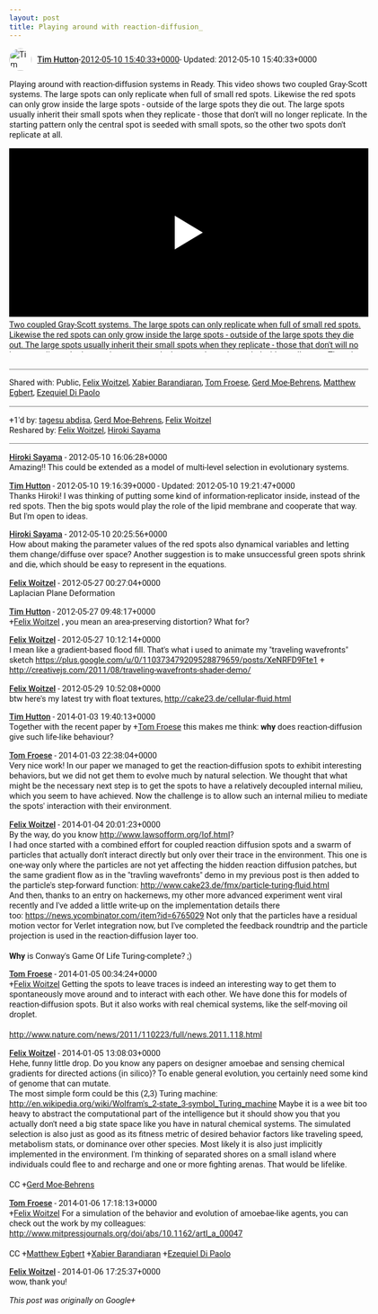 ```yaml
---
layout: post
title: Playing around with reaction-diffusion_
---
```


<html><head><meta charset="utf-8"><title>Playing around with reaction-diffusion systems in Ready. This video shows two...</title><style>body {font: 11pt Roboto, Arial, sans-serif; max-width: 640px; margin: 24px;}.author-photo {border-radius: 50%; margin-right: 10px; width: 40px;}.author {font-weight: 500;}.main-content {margin: 15px 0 15px;}.post-title {font-weight: bold;}.location {display: block; margin-top: 15px;}.location img {float: left; margin-right: 5px; width: 20px;}.media-link {display: inline-block; max-width: 100%; vertical-align: top;}.media-link p {margin-top: 5px; max-height: 4em; overflow: scroll;}.media {max-height: 100vh; max-width: 100%;}.video-placeholder {background: black; display: flex; height: 300px; max-width: 100%; width: 640px;}.play-icon {border-bottom: 30px solid transparent; border-left: 50px solid white; border-top: 30px solid transparent; color: white; margin: auto;}.album {max-height: 800px; overflow: scroll; width: calc(100vw - 48px);}.album .media-link {margin-right: 5px; max-width: 250px;}.album .media {max-height: 250px;}.link-embed {border-top: 1px solid lightgrey; display: block; margin-top: 20px;}.link-embed img {max-width: 100%;}.inline-link-embed {display: block;}.inline-link-embed img {vertical-align: middle;}.link-title {display: inline-block; font-size: medium; font-weight: 300; padding-left: 1em;}.reshare-attribution {display: block; font-weight: bold; margin-bottom: 10px;}.poll-image {margin-bottom: 5px; max-height: 300px; max-width: 500px;}.poll-choice {align-items: center; display: flex; margin-bottom: 5px; max-width: 500px;}.poll-choice-percentage {background-color: lightblue; height: 100%; left: 0; position: absolute; z-index: -1;}.poll-choice-selected {margin-right: 5px;}.poll-choice-results {border: 1px solid lightgray; border-radius: 5px; display: flex; line-height: 40px; overflow: hidden; padding: 0 8px; position: relative;}.poll-choice-results, .poll-choice-description {flex-grow: 1; margin-right: 10px;}.poll-choice-image {width: 100%;}.poll-choice-image, .poll-choice-image img {max-height: 40px; max-width: 100px;}.poll-choice-votes {max-height: 100px; overflow: auto;}.plus-entity-embed {color: black; display: block; text-decoration: none;}.plus-entity-embed-cover-photo {max-height: 300px; max-width: 100%;}.plus-entity-embed-info {padding: 0 1em 1em;}.plus-entity-embed-info h2 {font-weight: 500; margin: 10px 0;}.plus-entity-embed-info p {font-size: small; margin: 0;}.collection-owner-avatar {border-radius: 50%; border: 2px solid white; height: 40px; margin-top: -22px;}.visibility {padding: 1em 0; border-top: 1px solid grey;}.post-activity {padding: 1em 0; border-top: 1px solid grey;}.comments {border-top: 1px solid gray; padding-top: 1em;}.comment + .comment {margin-top: 1em;}.comment .media-link, .comment .inline-link-embed {margin-top: 5px;}</style></head><body><div style="margin-bottom:1em;"><div style="display:flex; align-items:center"><img class="author-photo" src="https://lh4.googleusercontent.com/-epo4ZZKNqEw/AAAAAAAAAAI/AAAAAAAAVSU/qu3LpcHEnoQ/s64-c/photo.jpg" alt="Tim Hutton"><a href="https://plus.google.com/+TimHutton" target="_blank" class="author">Tim Hutton</a> - <a target="_blank" href="https://plus.google.com/+TimHutton/posts/YDSuQq6uzu5">2012-05-10 15:40:33+0000</a><span> - Updated: 2012-05-10 15:40:33+0000</span></div><div class="main-content">Playing around with reaction-diffusion systems in Ready. This video shows two coupled Gray-Scott systems. The large spots can only replicate when full of small red spots. Likewise the red spots can only grow inside the large spots - outside of the large spots they die out. The large spots usually inherit their small spots when they replicate - those that don&#39;t will no longer replicate. In the starting pattern only the central spot is seeded with small spots, so the other two spots don&#39;t replicate at all.</div><a href="http://www.youtube.com/watch?v=c9EoI9tw6NE" target="_blank" class="media-link"><div class="video-placeholder" title="Two coupled Gray-Scott systems. The large spots can only replicate when full of small red spots. Likewise the red spots can only grow inside the large spots - outside of the large spots they die out. The large spots usually inherit their small spots when they replicate - those that don&#39;t will no longer replicate. In the starting pattern only the central spot is seeded with small spots. The other two spots don&#39;t replicate at all. Created with open source software: http://code.google.com/p/reaction-diffusion/"><span class="play-icon"></span></div><p>Two coupled Gray-Scott systems. The large spots can only replicate when full of small red spots. Likewise the red spots can only grow inside the large spots - outside of the large spots they die out. The large spots usually inherit their small spots when they replicate - those that don&#39;t will no longer replicate. In the starting pattern only the central spot is seeded with small spots. The other two spots don&#39;t replicate at all. Created with open source software: http://code.google.com/p/reaction-diffusion/</p></a></div><div class="visibility">Shared with: Public, <a href="https://plus.google.com/109537605874698880034">Felix Woitzel</a>, <a href="https://plus.google.com/108763938866682547629">Xabier Barandiaran</a>, <a href="https://plus.google.com/110216838633021132810">Tom Froese</a>, <a href="https://plus.google.com/115722829851477319854">Gerd Moe-Behrens</a>, <a href="https://plus.google.com/110992268330644921418">Matthew Egbert</a>, <a href="https://plus.google.com/109431969414128118624">Ezequiel Di Paolo</a></div><div class="post-activity"><div class="plus-oners">+1'd by: <a href="https://plus.google.com/107362807515640115216">tagesu abdisa</a>, <a href="https://plus.google.com/+LeukipposInstitute">Gerd Moe-Behrens</a>, <a href="https://plus.google.com/+FelixWoitzel">Felix Woitzel</a></div><div class="resharers">Reshared by: <a href="https://plus.google.com/+FelixWoitzel">Felix Woitzel</a>, <a href="https://plus.google.com/108656957140823938500">Hiroki Sayama</a></div></div><div class="comments"><div class="comment"><a target="_blank" href="https://plus.google.com/108656957140823938500" class="author">Hiroki Sayama</a><span class="time"> - 2012-05-10 16:06:28+0000</span><div class="comment-content">Amazing!! This could be extended as a model of multi-level selection in evolutionary systems.</div></div><div class="comment"><a target="_blank" href="https://plus.google.com/+TimHutton" class="author">Tim Hutton</a><span class="time"> - 2012-05-10 19:16:39+0000</span><span> - Updated: 2012-05-10 19:21:47+0000</span><div class="comment-content">Thanks Hiroki! I was thinking of putting some kind of information-replicator inside, instead of the red spots. Then the big spots would play the role of the lipid membrane and cooperate that way. But I&#39;m open to ideas.</div></div><div class="comment"><a target="_blank" href="https://plus.google.com/108656957140823938500" class="author">Hiroki Sayama</a><span class="time"> - 2012-05-10 20:25:56+0000</span><div class="comment-content">How about making the parameter values of the red spots also  dynamical variables and letting them change/diffuse over space? Another suggestion is to make unsuccessful green spots shrink and die, which should be easy to represent in the equations.</div></div><div class="comment"><a target="_blank" href="https://plus.google.com/+FelixWoitzel" class="author">Felix Woitzel</a><span class="time"> - 2012-05-27 00:27:04+0000</span><div class="comment-content">Laplacian Plane Deformation</div></div><div class="comment"><a target="_blank" href="https://plus.google.com/+TimHutton" class="author">Tim Hutton</a><span class="time"> - 2012-05-27 09:48:17+0000</span><div class="comment-content"><span class="proflinkWrapper"><span class="proflinkPrefix">+</span><a class="proflink bidi_isolate" href="https://plus.google.com/109537605874698880034" oid="109537605874698880034" >Felix Woitzel</a></span> , you mean an area-preserving distortion? What for?</div></div><div class="comment"><a target="_blank" href="https://plus.google.com/+FelixWoitzel" class="author">Felix Woitzel</a><span class="time"> - 2012-05-27 10:12:14+0000</span><div class="comment-content">I mean like a gradient-based flood fill. That&#39;s what i used to animate my &quot;traveling wavefronts&quot; sketch <a rel="nofollow" target="_blank" href="https://plus.google.com/u/0/110373479209528879659/posts/XeNRFD9Fte1" class="ot-anchor bidi_isolate" jslog="10929; track:click" dir="ltr">https://plus.google.com/u/0/110373479209528879659/posts/XeNRFD9Fte1</a> + <a rel="nofollow" target="_blank" href="http://creativejs.com/2011/08/traveling-wavefronts-shader-demo/" class="ot-anchor bidi_isolate" jslog="10929; track:click" dir="ltr">http://creativejs.com/2011/08/traveling-wavefronts-shader-demo/</a></div></div><div class="comment"><a target="_blank" href="https://plus.google.com/+FelixWoitzel" class="author">Felix Woitzel</a><span class="time"> - 2012-05-29 10:52:08+0000</span><div class="comment-content">btw here&#39;s my latest try with float textures, <a rel="nofollow" target="_blank" href="http://cake23.de/cellular-fluid.html" class="ot-anchor bidi_isolate" jslog="10929; track:click" dir="ltr">http://cake23.de/cellular-fluid.html</a></div></div><div class="comment"><a target="_blank" href="https://plus.google.com/+TimHutton" class="author">Tim Hutton</a><span class="time"> - 2014-01-03 19:40:13+0000</span><div class="comment-content">Together with the recent paper by <span class="proflinkWrapper"><span class="proflinkPrefix">+</span><a class="proflink bidi_isolate" href="https://plus.google.com/110216838633021132810" oid="110216838633021132810" >Tom Froese</a></span> this makes me think: <b>why</b> does reaction-diffusion give such life-like behaviour?</div></div><div class="comment"><a target="_blank" href="https://plus.google.com/110216838633021132810" class="author">Tom Froese</a><span class="time"> - 2014-01-03 22:38:04+0000</span><div class="comment-content">Very nice work! In our paper we managed to get the reaction-diffusion spots to exhibit interesting behaviors, but we did not get them to evolve much by natural selection. We thought that what might be the necessary next step is to get the spots to have a relatively decoupled internal milieu, which you seem to have achieved. Now the challenge is to allow such an internal milieu to mediate the spots&#39; interaction with their environment.</div></div><div class="comment"><a target="_blank" href="https://plus.google.com/+FelixWoitzel" class="author">Felix Woitzel</a><span class="time"> - 2014-01-04 20:01:23+0000</span><div class="comment-content">By the way, do you know <a rel="nofollow" target="_blank" href="http://www.lawsofform.org/lof.html" class="ot-anchor bidi_isolate" jslog="10929; track:click" dir="ltr">http://www.lawsofform.org/lof.html</a>?<br>I had once started with a combined effort for coupled reaction diffusion spots and a swarm of particles that actually don&#39;t interact directly but only over their trace in the environment. This one is one-way only where the particles are not yet affecting the hidden reaction diffusion patches, but the same gradient flow as in the &quot;travling wavefronts&quot; demo in my previous post is then added to the particle&#39;s step-forward function: <a rel="nofollow" target="_blank" href="http://www.cake23.de/fmx/particle-turing-fluid.html" class="ot-anchor bidi_isolate" jslog="10929; track:click" dir="ltr">http://www.cake23.de/fmx/particle-turing-fluid.html</a><br>And then, thanks to an entry on hackernews, my other more advanced experiment went viral recently and I&#39;ve added a little write-up on the implementation details there too: <a rel="nofollow" target="_blank" href="https://news.ycombinator.com/item?id=6765029" class="ot-anchor bidi_isolate" jslog="10929; track:click" dir="ltr">https://news.ycombinator.com/item?id=6765029</a> Not only that the particles have a residual motion vector for Verlet integration now, but I&#39;ve completed the feedback roundtrip and the particle projection is used in the reaction-diffusion layer too.<br><br><b>Why</b> is Conway&#39;s Game Of Life Turing-complete? ;)</div></div><div class="comment"><a target="_blank" href="https://plus.google.com/110216838633021132810" class="author">Tom Froese</a><span class="time"> - 2014-01-05 00:34:24+0000</span><div class="comment-content"><span class="proflinkWrapper"><span class="proflinkPrefix">+</span><a class="proflink bidi_isolate" href="https://plus.google.com/109537605874698880034" oid="109537605874698880034" >Felix Woitzel</a></span> Getting the spots to leave traces is indeed an interesting way to get them to spontaneously move around and to interact with each other. We have done this for models of reaction-diffusion spots. But it also works with real chemical systems, like the self-moving oil droplet. <br><br><a rel="nofollow" target="_blank" href="http://www.nature.com/news/2011/110223/full/news.2011.118.html" class="ot-anchor bidi_isolate" jslog="10929; track:click" dir="ltr">http://www.nature.com/news/2011/110223/full/news.2011.118.html</a></div></div><div class="comment"><a target="_blank" href="https://plus.google.com/+FelixWoitzel" class="author">Felix Woitzel</a><span class="time"> - 2014-01-05 13:08:03+0000</span><div class="comment-content">Hehe, funny little drop. Do you know any papers on designer amoebae and sensing chemical gradients for directed actions (in silico)? To enable general evolution, you certainly need some kind of genome that can mutate.<br>The most simple form could be this (2,3) Turing machine: <a rel="nofollow" target="_blank" href="http://en.wikipedia.org/wiki/Wolfram%27s_2-state_3-symbol_Turing_machine" class="ot-anchor bidi_isolate" jslog="10929; track:click" dir="ltr">http://en.wikipedia.org/wiki/Wolfram&#39;s_2-state_3-symbol_Turing_machine</a> Maybe it is a wee bit too heavy to abstract the computational part of the intelligence but it should show you that you actually don&#39;t need a big state space like you have in natural chemical systems. The simulated selection is also just as good as its fitness metric of desired behavior factors like traveling speed, metabolism stats, or dominance over other species. Most likely it is also just implicitly implemented in the environment. I&#39;m thinking of separated shores on a small island where individuals could flee to and recharge and one or more fighting arenas. That would be lifelike.<br><br>CC <span class="proflinkWrapper"><span class="proflinkPrefix">+</span><a class="proflink bidi_isolate" href="https://plus.google.com/115722829851477319854" oid="115722829851477319854" >Gerd Moe-Behrens</a></span></div></div><div class="comment"><a target="_blank" href="https://plus.google.com/110216838633021132810" class="author">Tom Froese</a><span class="time"> - 2014-01-06 17:18:13+0000</span><div class="comment-content"><span class="proflinkWrapper"><span class="proflinkPrefix">+</span><a class="proflink bidi_isolate" href="https://plus.google.com/109537605874698880034" oid="109537605874698880034" >Felix Woitzel</a></span> For a simulation of the behavior and evolution of amoebae-like agents, you can check out the work by my colleagues:<br><a rel="nofollow" target="_blank" href="http://www.mitpressjournals.org/doi/abs/10.1162/artl_a_00047" class="ot-anchor bidi_isolate" jslog="10929; track:click" dir="ltr">http://www.mitpressjournals.org/doi/abs/10.1162/artl_a_00047</a><br><br>CC <span class="proflinkWrapper"><span class="proflinkPrefix">+</span><a class="proflink bidi_isolate" href="https://plus.google.com/110992268330644921418" oid="110992268330644921418" >Matthew Egbert</a></span> <span class="proflinkWrapper"><span class="proflinkPrefix">+</span><a class="proflink bidi_isolate" href="https://plus.google.com/108763938866682547629" oid="108763938866682547629" >Xabier Barandiaran</a></span> <span class="proflinkWrapper"><span class="proflinkPrefix">+</span><a class="proflink bidi_isolate" href="https://plus.google.com/109431969414128118624" oid="109431969414128118624" >Ezequiel Di Paolo</a></span> </div></div><div class="comment"><a target="_blank" href="https://plus.google.com/+FelixWoitzel" class="author">Felix Woitzel</a><span class="time"> - 2014-01-06 17:25:37+0000</span><div class="comment-content">wow, thank you!</div></div></div></body></html>

<i>This post was originally on Google+</i>